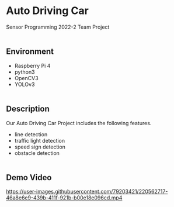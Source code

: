 # Auto Driving Car
Sensor Programming 2022-2 Team Project
<br><br>

## Environment
- Raspberry Pi 4
- python3
- OpenCV3
- YOLOv3
<br><br>

## Description
Our Auto Driving Car Project includes the following features.
- line detection
- traffic light detection
- speed sign detection
- obstacle detection
<br><br>

## Demo Video
https://user-images.githubusercontent.com/79203421/220562717-46a8e6e9-439b-411f-921b-b00e18e096cd.mp4

